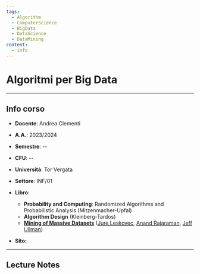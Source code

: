 ```yaml
---
tags:
  - Algorithm
  - ComputerScience
  - BigData
  - DataScience
  - DataMining
content:
  - info
---
```

# Algoritmi per Big Data
--------------------------
## Info corso
- **Docente**: Andrea Clementi
- **A.A.**: 2023/2024
- **Semestre**: --
- **CFU**: --
- **Università**: Tor Vergata
- **Settore**: INF/01

- **Libro**:
	- **Probability and Computing**: Randomized Algorithms and Probabilistic Analysis (Mitzenmacher-Upfal)
	- **Algorithm Design** (Kleinberg-Tardos)
	- [**Mining of Massive Datasets**](http://www.mmds.org/) ([Jure Leskovec](http://cs.stanford.edu/~jure/), [Anand Rajaraman](https://twitter.com/anand_raj), [Jeff Ullman](http://infolab.stanford.edu/~ullman/))
- **Sito:** 

----------------
## Lecture Notes